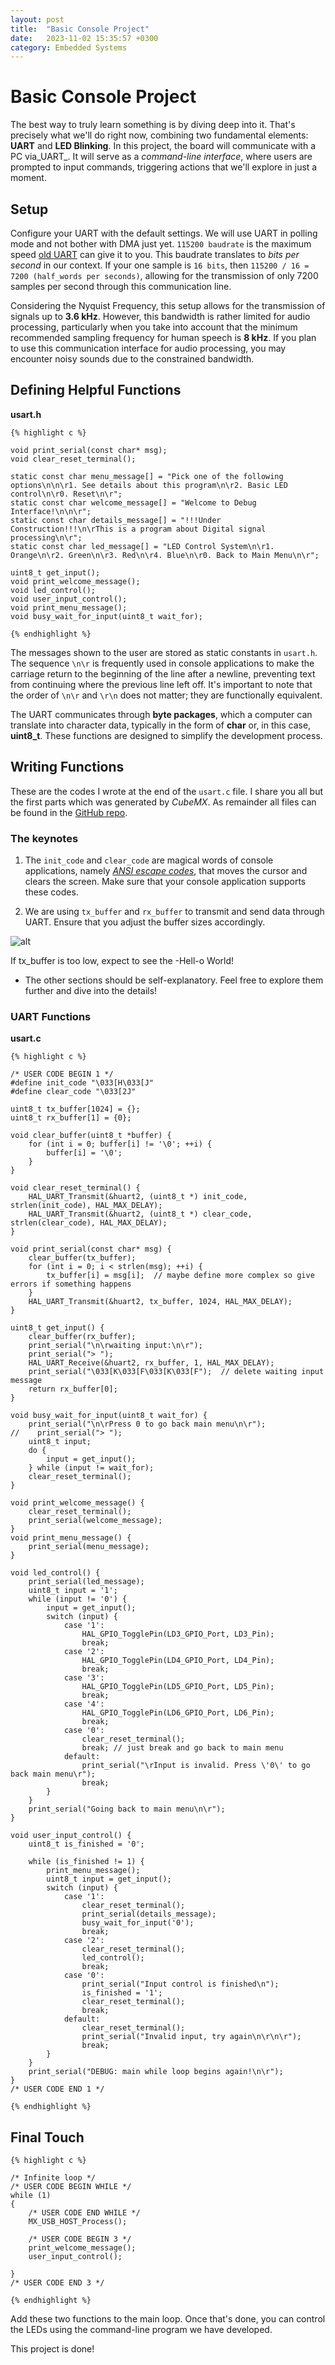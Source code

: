 ```yaml
---
layout: post
title:  "Basic Console Project"
date:   2023-11-02 15:35:57 +0300
category: Embedded Systems
---
```


# Basic Console Project
The best way to truly learn something is by diving deep into it. That's precisely what we'll do right now, combining 
two fundamental elements: **UART** and **LED Blinking**. In this project, the board will communicate with a PC 
via_UART_. It will serve as a _command-line interface_, where users are prompted to input commands, triggering actions that we'll explore in just a moment.

## Setup

Configure your UART with the default settings. We will use UART in polling mode and not bother with DMA just yet. `115200 baudrate` is the maximum speed [old UART][old_uart] can give it to you. This baudrate translates to _bits per second_ in our context. If your one sample is `16 bits`, then `115200 / 16 = 7200 (half_words per seconds)`, allowing for the transmission of only 7200 samples per second through this communication line. 

Considering the Nyquist Frequency, this setup allows for the transmission of signals up to **3.6 kHz**. However, this bandwidth is rather limited for audio processing, particularly when you take into account that the minimum recommended sampling frequency for human speech is **8 kHz**. If you plan to use this communication interface for audio processing, you may encounter noisy sounds due to the constrained bandwidth.

## Defining Helpful Functions

**usart.h**

    {% highlight c %}
    
    void print_serial(const char* msg);
    void clear_reset_terminal();

    static const char menu_message[] = "Pick one of the following options\n\n\r1. See details about this program\n\r2. Basic LED control\n\r0. Reset\n\r";
    static const char welcome_message[] = "Welcome to Debug Interface!\n\n\r";
    static const char details_message[] = "!!!Under Construction!!!\n\rThis is a program about Digital signal processing\n\r";
    static const char led_message[] = "LED Control System\n\r1. Orange\n\r2. Green\n\r3. Red\n\r4. Blue\n\r0. Back to Main Menu\n\r";
    
    uint8_t get_input();
    void print_welcome_message();
    void led_control();
    void user_input_control();
    void print_menu_message();
    void busy_wait_for_input(uint8_t wait_for);
    
    {% endhighlight %}

The messages shown to the user are stored as static constants in `usart.h`. The sequence `\n\r` is frequently used in console applications to make the carriage return to the beginning of the line after a newline, preventing text from continuing where the previous line left off. It's important to note that the order of `\n\r` and `\r\n` does not matter; they are functionally equivalent.

The UART communicates through **byte packages**, which a computer can translate into character data, typically in the form of **char** or, in this case, **uint8_t**. These functions are designed to simplify the development process.

## Writing Functions

These are the codes I wrote at the end of the `usart.c` file. I share you all but the first parts which was generated by _CubeMX_. As remainder all files can be found in the [GitHub repo][github_repo].

### The keynotes


1. The `init_code` and `clear_code` are magical words of console applications, namely [_ANSI escape codes_][ansi_codes], that moves the cursor and clears the screen. Make sure that your console application supports these codes.

2. We are using `tx_buffer` and `rx_buffer` to transmit and send data through UART. Ensure that you adjust the buffer sizes accordingly.

<img alt="alt"   class="center" src="/../../assets/hell_console.png" />
<p class="center">If tx_buffer is too low, expect to see the -Hell-o World!</p>

- The other sections should be self-explanatory. Feel free to explore them further and dive into the details!

### UART Functions

**usart.c**

    {% highlight c %}

    /* USER CODE BEGIN 1 */
    #define init_code "\033[H\033[J"
    #define clear_code "\033[2J"
    
    uint8_t tx_buffer[1024] = {};
    uint8_t rx_buffer[1] = {0};
    
    void clear_buffer(uint8_t *buffer) {
        for (int i = 0; buffer[i] != '\0'; ++i) {
            buffer[i] = '\0';
        }
    }
    
    void clear_reset_terminal() {
        HAL_UART_Transmit(&huart2, (uint8_t *) init_code, strlen(init_code), HAL_MAX_DELAY);
        HAL_UART_Transmit(&huart2, (uint8_t *) clear_code, strlen(clear_code), HAL_MAX_DELAY);
    }
    
    void print_serial(const char* msg) {
        clear_buffer(tx_buffer);
        for (int i = 0; i < strlen(msg); ++i) {
            tx_buffer[i] = msg[i];  // maybe define more complex so give errors if something happens
        }
        HAL_UART_Transmit(&huart2, tx_buffer, 1024, HAL_MAX_DELAY);
    }
    
    uint8_t get_input() {
        clear_buffer(rx_buffer);
        print_serial("\n\rwaiting input:\n\r");
        print_serial("> ");
        HAL_UART_Receive(&huart2, rx_buffer, 1, HAL_MAX_DELAY);
        print_serial("\033[K\033[F\033[K\033[F");  // delete waiting input message
        return rx_buffer[0];
    }
    
    void busy_wait_for_input(uint8_t wait_for) {
        print_serial("\n\rPress 0 to go back main menu\n\r");
    //    print_serial("> ");
        uint8_t input;
        do {
            input = get_input();
        } while (input != wait_for);
        clear_reset_terminal();
    }
    
    void print_welcome_message() {
        clear_reset_terminal();
        print_serial(welcome_message);
    }
    void print_menu_message() {
        print_serial(menu_message);
    }
    
    void led_control() {
        print_serial(led_message);
        uint8_t input = '1';
        while (input != '0') {
            input = get_input();
            switch (input) {
                case '1':
                    HAL_GPIO_TogglePin(LD3_GPIO_Port, LD3_Pin);
                    break;
                case '2':
                    HAL_GPIO_TogglePin(LD4_GPIO_Port, LD4_Pin);
                    break;
                case '3':
                    HAL_GPIO_TogglePin(LD5_GPIO_Port, LD5_Pin);
                    break;
                case '4':
                    HAL_GPIO_TogglePin(LD6_GPIO_Port, LD6_Pin);
                    break;
                case '0':
                    clear_reset_terminal();
                    break; // just break and go back to main menu
                default:
                    print_serial("\rInput is invalid. Press \'0\' to go back main menu\r");
                    break;
            }
        }
        print_serial("Going back to main menu\n\r");
    }
    
    void user_input_control() {
        uint8_t is_finished = '0';
    
        while (is_finished != 1) {
            print_menu_message();
            uint8_t input = get_input();
            switch (input) {
                case '1':
                    clear_reset_terminal();
                    print_serial(details_message);
                    busy_wait_for_input('0');
                    break;
                case '2':
                    clear_reset_terminal();
                    led_control();
                    break;
                case '0':
                    print_serial("Input control is finished\n");
                    is_finished = '1';
                    clear_reset_terminal();
                    break;
                default:
                    clear_reset_terminal();
                    print_serial("Invalid input, try again\n\r\n\r");
                    break;
            }
        }
        print_serial("DEBUG: main while loop begins again!\n\r");
    }
    /* USER CODE END 1 */

    {% endhighlight %}


## Final Touch

    {% highlight c %}

    /* Infinite loop */
    /* USER CODE BEGIN WHILE */
    while (1)
    {
        /* USER CODE END WHILE */
        MX_USB_HOST_Process();

        /* USER CODE BEGIN 3 */
        print_welcome_message();
        user_input_control();

    }
    /* USER CODE END 3 */

    {% endhighlight %}

Add these two functions to the main loop. Once that's done, you can control the LEDs using the command-line program we have developed.

This project is done!


[old_uart]: https://www.analog.com/en/analog-dialogue/articles/uart-a-hardware-communication-protocol.html
[github_repo]: https://www.analog.com/en/analog-dialogue/articles/uart-a-hardware-communication-protocol.html
[ansi_codes]: https://en.wikipedia.org/wiki/ANSI_escape_code